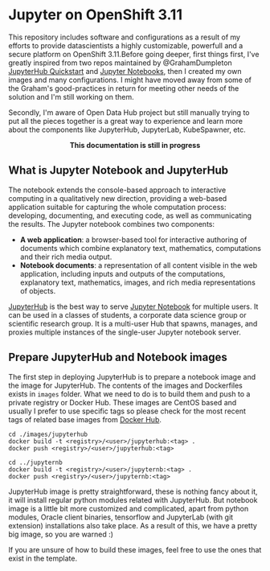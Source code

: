 # Jupyter on OpenShift 3.11

This repository includes software and configurations as a result of my efforts to provide datascientists a highly customizable, powerfull and a secure platform on OpenShift 3.11.Before going deeper, first things first, I've greatly inspired from two repos maintained by @GrahamDumpleton [JupyterHub Quickstart](https://github.com/jupyter-on-openshift/jupyterhub-quickstart) and [Jupyter Notebooks](https://github.com/jupyter-on-openshift/jupyter-notebooks), then I created my own images and many configurations. I might have moved away from some of the Graham's good-practices in return for meeting other needs of the solution and I'm still working on them.

Secondly, I'm aware of Open Data Hub project but still manually trying to put all the pieces together is a great way to experience and learn more about the components like JupyterHub, JupyterLab, KubeSpawner, etc.

<center><b>This documentation is still in progress</b></center>

## What is Jupyter Notebook and JupyterHub

The notebook extends the console-based approach to interactive computing in a qualitatively new direction, providing a web-based application suitable for capturing the whole computation process: developing, documenting, and executing code, as well as communicating the results. The Jupyter notebook combines two components:

* **A web application**: a browser-based tool for interactive authoring of documents which combine explanatory text, mathematics, computations and their rich media output.
* **Notebook documents**: a representation of all content visible in the web application, including inputs and outputs of the computations, explanatory text, mathematics, images, and rich media representations of objects.

[JupyterHub](https://github.com/jupyterhub/jupyterhub) is the best way to serve [Jupyter Notebook](https://jupyter-notebook.readthedocs.io/en/latest/notebook.html) for multiple users. It can be used in a classes of students, a corporate data science group or scientific research group. It is a multi-user Hub that spawns, manages, and proxies multiple instances of the single-user Jupyter notebook server.

## Prepare JupyterHub and Notebook images

The first step in deploying JupyterHub is to prepare a notebook image and the image for JupyterHub. The contents of the images and Dockerfiles exists in ``images`` folder. What we need to do is to build them and push to a private registry or Docker Hub. These images are CentOS based and usually I prefer to use specific tags so please check for the most recent tags of related base images from [Docker Hub](https://hub.docker.com/).

```
cd ./images/jupyterhub
docker build -t <registry>/<user>/jupyterhub:<tag> .
docker push <registry>/<user>/jupyterhub:<tag>

cd ../jupyternb
docker build -t <registry>/<user>/jupyternb:<tag> .
docker push <registry>/<user>/jupyternb:<tag>
```

JupyterHub image is pretty straightforward, these is nothing fancy about it, it will install regular python modules related with JupyterHub. But notebook image is a little bit more customized and complicated, apart from python modules, Oracle client binaries, tensorflow and JupyterLab (with git extension) installations also take place. As a result of this, we have a pretty big image, so you are warned :)  

If you are unsure of how to build these images, feel free to use the ones that exist in the template.
